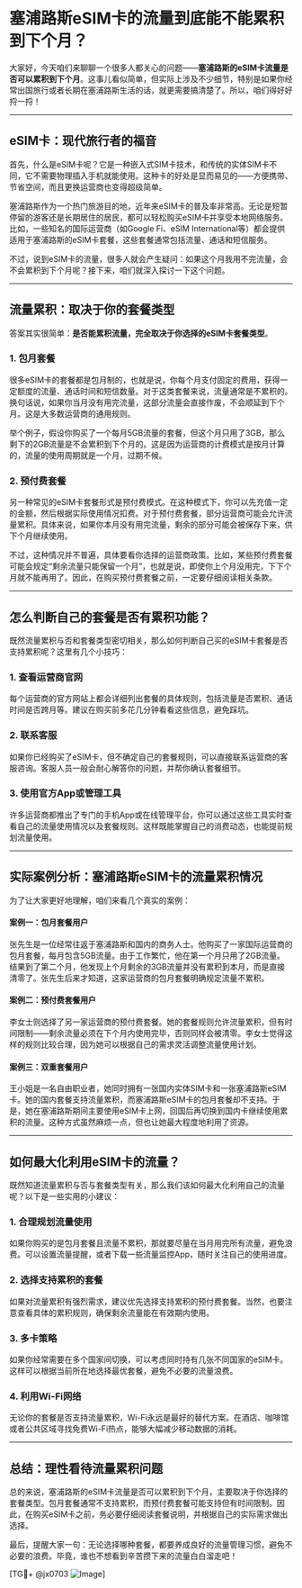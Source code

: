 # 塞浦路斯eSIM卡的流量到底能不能累积到下个月？

大家好，今天咱们来聊聊一个很多人都关心的问题——**塞浦路斯的eSIM卡流量是否可以累积到下个月**。这事儿看似简单，但实际上涉及不少细节，特别是如果你经常出国旅行或者长期在塞浦路斯生活的话，就更需要搞清楚了。所以，咱们得好好捋一捋！

---

## eSIM卡：现代旅行者的福音

首先，什么是eSIM卡呢？它是一种嵌入式SIM卡技术，和传统的实体SIM卡不同，它不需要物理插入手机就能使用。这种卡的好处是显而易见的——方便携带、节省空间，而且更换运营商也变得超级简单。

塞浦路斯作为一个热门旅游目的地，近年来eSIM卡的普及率非常高。无论是短暂停留的游客还是长期居住的居民，都可以轻松购买eSIM卡并享受本地网络服务。比如，一些知名的国际运营商（如Google Fi、eSIM International等）都会提供适用于塞浦路斯的eSIM卡套餐，这些套餐通常包括流量、通话和短信服务。

不过，说到eSIM卡的流量，很多人就会产生疑问：如果这个月我用不完流量，会不会累积到下个月呢？接下来，咱们就深入探讨一下这个问题。

---

## 流量累积：取决于你的套餐类型

答案其实很简单：**是否能累积流量，完全取决于你选择的eSIM卡套餐类型**。

### 1. **包月套餐**
很多eSIM卡的套餐都是包月制的，也就是说，你每个月支付固定的费用，获得一定额度的流量、通话时间和短信数量。对于这类套餐来说，流量通常是不累积的。换句话说，如果你当月没有用完流量，这部分流量会直接作废，不会顺延到下个月。这是大多数运营商的通用规则。

举个例子，假设你购买了一个每月5GB流量的套餐，但这个月只用了3GB，那么剩下的2GB流量是不会累积到下个月的。这是因为运营商的计费模式是按月计算的，流量的使用周期就是一个月，过期不候。

### 2. **预付费套餐**
另一种常见的eSIM卡套餐形式是预付费模式。在这种模式下，你可以先充值一定的金额，然后根据实际使用情况扣费。对于预付费套餐，部分运营商可能会允许流量累积。具体来说，如果你本月没有用完流量，剩余的部分可能会被保存下来，供下个月继续使用。

不过，这种情况并不普遍，具体要看你选择的运营商政策。比如，某些预付费套餐可能会规定“剩余流量只能保留一个月”，也就是说，即使你上个月没用完，下下个月就不能再用了。因此，在购买预付费套餐之前，一定要仔细阅读相关条款。

---

## 怎么判断自己的套餐是否有累积功能？

既然流量累积与否和套餐类型密切相关，那么如何判断自己买的eSIM卡套餐是否支持累积呢？这里有几个小技巧：

### 1. 查看运营商官网
每个运营商的官方网站上都会详细列出套餐的具体规则，包括流量是否累积、通话时间是否跨月等。建议在购买前多花几分钟看看这些信息，避免踩坑。

### 2. 联系客服
如果你已经购买了eSIM卡，但不确定自己的套餐规则，可以直接联系运营商的客服咨询。客服人员一般会耐心解答你的问题，并帮你确认套餐细节。

### 3. 使用官方App或管理工具
许多运营商都推出了专门的手机App或在线管理平台，你可以通过这些工具实时查看自己的流量使用情况以及套餐规则。这样既能掌握自己的消费动态，也能提前规划流量使用。

---

## 实际案例分析：塞浦路斯eSIM卡的流量累积情况

为了让大家更好地理解，咱们来看几个真实的案例：

#### 案例一：包月套餐用户
张先生是一位经常往返于塞浦路斯和国内的商务人士。他购买了一家国际运营商的包月套餐，每月包含5GB流量。由于工作繁忙，他在第一个月只用了2GB流量。结果到了第二个月，他发现上个月剩余的3GB流量并没有累积到本月，而是直接清零了。张先生后来才知道，这家运营商的包月套餐明确规定流量不累积。

#### 案例二：预付费套餐用户
李女士则选择了另一家运营商的预付费套餐。她的套餐规则允许流量累积，但有时间限制——剩余流量必须在下个月内使用完毕，否则同样会被清零。李女士觉得这样的规则比较合理，因为她可以根据自己的需求灵活调整流量使用计划。

#### 案例三：双重套餐用户
王小姐是一名自由职业者，她同时拥有一张国内实体SIM卡和一张塞浦路斯eSIM卡。她的国内套餐支持流量累积，而塞浦路斯eSIM卡的包月套餐却不支持。于是，她在塞浦路斯期间主要使用eSIM卡上网，回国后再切换到国内卡继续使用累积的流量。这种方式虽然麻烦一点，但也让她最大程度地利用了资源。

---

## 如何最大化利用eSIM卡的流量？

既然知道流量累积与否与套餐类型有关，那么我们该如何最大化利用自己的流量呢？以下是一些实用的小建议：

### 1. 合理规划流量使用
如果你购买的是包月套餐且流量不累积，那就要尽量在当月用完所有流量，避免浪费。可以设置流量提醒，或者下载一些流量监控App，随时关注自己的使用进度。

### 2. 选择支持累积的套餐
如果对流量累积有强烈需求，建议优先选择支持累积的预付费套餐。当然，也要注意查看具体的累积规则，确保剩余流量能在有效期内使用。

### 3. 多卡策略
如果你经常需要在多个国家间切换，可以考虑同时持有几张不同国家的eSIM卡。这样可以根据当前所在地选择最优套餐，避免不必要的流量浪费。

### 4. 利用Wi-Fi网络
无论你的套餐是否支持流量累积，Wi-Fi永远是最好的替代方案。在酒店、咖啡馆或者公共区域寻找免费Wi-Fi热点，能够大幅减少移动数据的消耗。

---

## 总结：理性看待流量累积问题

总的来说，塞浦路斯的eSIM卡流量是否可以累积到下个月，主要取决于你选择的套餐类型。包月套餐通常不支持累积，而预付费套餐可能支持但有时间限制。因此，在购买eSIM卡之前，务必要仔细阅读套餐说明，并根据自己的实际需求做出选择。

最后，提醒大家一句：无论选择哪种套餐，都要养成良好的流量管理习惯，避免不必要的浪费。毕竟，谁也不想看到辛苦攒下来的流量白白溜走吧！

[TG💪+ @jx0703 ![Image](https://github.com/user-attachments/assets/dbca1d08-cadb-493c-b0ec-ad6f7a83f270)]